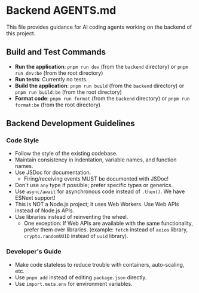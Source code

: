 # Backend AGENTS.md

This file provides guidance for AI coding agents working on the backend of this project.

## Build and Test Commands

- **Run the application**: `pnpm run dev` (from the `backend` directory) or `pnpm run dev:be` (from the root directory)
- **Run tests**: Currently no tests.
- **Build the application**: `pnpm run build` (from the `backend` directory) or `pnpm run build:be` (from the root directory)
- **Format code**: `pnpm run format` (from the `backend` directory) or `pnpm run format:be` (from the root directory)

## Backend Development Guidelines

### Code Style

- Follow the style of the existing codebase.
- Maintain consistency in indentation, variable names, and function names.
- Use JSDoc for documentation.
    - Firing/receiving events MUST be documented with JSDoc!
- Don't use `any` type if possible; prefer specific types or generics.
- Use `async/await` for asynchronous code instead of `.then()`. We have ESNext support!
- This is NOT a Node.js project; it uses Web Workers. Use Web APIs instead of Node.js APIs.
- Use libraries instead of reinventing the wheel.
    - One exception: If Web APIs are available with the same functionality, prefer them over libraries.
      (example: `fetch` instead of `axios` library, `crypto.randomUUID` instead of `uuid` library).

### Developer's Guide

- Make code stateless to reduce trouble with containers, auto-scaling, etc.
- Use `pnpm add` instead of editing `package.json` directly.
- Use `import.meta.env` for environment variables.
